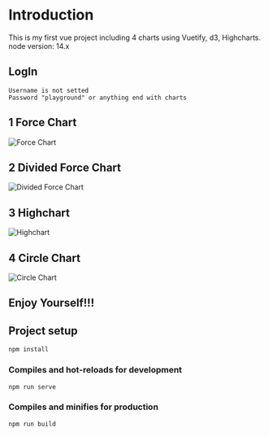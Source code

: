 # Introduction
This is my first vue project including 4 charts using Vuetify, d3, Highcharts.
node version: 14.x

## LogIn
```
Username is not setted
Password "playground" or anything end with charts
```

## 1 Force Chart
![](https://github.com/LonginusJi/VueProject/raw/master/img/ForceChart.png "Force Chart")

## 2 Divided Force Chart
![](https://github.com/LonginusJi/VueProject/raw/master/img/DividedForce.png "Divided Force Chart")

## 3 Highchart
![](https://github.com/LonginusJi/VueProject/raw/master/img/Highchart.png "Highchart")

## 4 Circle Chart
![](https://github.com/LonginusJi/VueProject/raw/master/img/CircleChart.png "Circle Chart")

## Enjoy Yourself!!!

## Project setup
```
npm install
```

### Compiles and hot-reloads for development
```
npm run serve
```

### Compiles and minifies for production
```
npm run build
```

